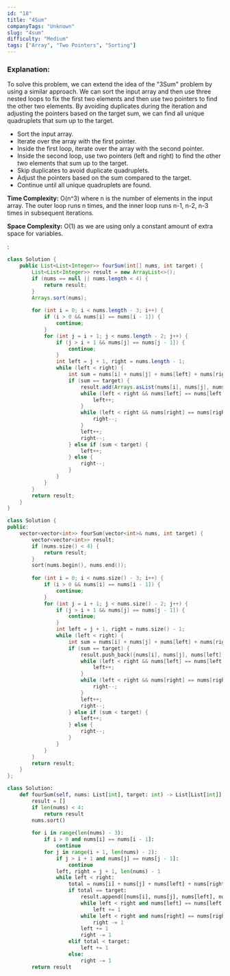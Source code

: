 ```yaml
---
id: "18"
title: "4Sum"
companyTags: "Unknown"
slug: "4sum"
difficulty: "Medium"
tags: ["Array", "Two Pointers", "Sorting"]
---
```


### Explanation:
To solve this problem, we can extend the idea of the "3Sum" problem by using a similar approach. We can sort the input array and then use three nested loops to fix the first two elements and then use two pointers to find the other two elements. By avoiding duplicates during the iteration and adjusting the pointers based on the target sum, we can find all unique quadruplets that sum up to the target.

- Sort the input array.
- Iterate over the array with the first pointer.
- Inside the first loop, iterate over the array with the second pointer.
- Inside the second loop, use two pointers (left and right) to find the other two elements that sum up to the target.
- Skip duplicates to avoid duplicate quadruplets.
- Adjust the pointers based on the sum compared to the target.
- Continue until all unique quadruplets are found.

**Time Complexity:** O(n^3) where n is the number of elements in the input array. The outer loop runs n times, and the inner loop runs n-1, n-2, n-3 times in subsequent iterations.

**Space Complexity:** O(1) as we are using only a constant amount of extra space for variables.

:

```java
class Solution {
    public List<List<Integer>> fourSum(int[] nums, int target) {
        List<List<Integer>> result = new ArrayList<>();
        if (nums == null || nums.length < 4) {
            return result;
        }
        Arrays.sort(nums);
        
        for (int i = 0; i < nums.length - 3; i++) {
            if (i > 0 && nums[i] == nums[i - 1]) {
                continue;
            }
            for (int j = i + 1; j < nums.length - 2; j++) {
                if (j > i + 1 && nums[j] == nums[j - 1]) {
                    continue;
                }
                int left = j + 1, right = nums.length - 1;
                while (left < right) {
                    int sum = nums[i] + nums[j] + nums[left] + nums[right];
                    if (sum == target) {
                        result.add(Arrays.asList(nums[i], nums[j], nums[left], nums[right]));
                        while (left < right && nums[left] == nums[left + 1]) {
                            left++;
                        }
                        while (left < right && nums[right] == nums[right - 1]) {
                            right--;
                        }
                        left++;
                        right--;
                    } else if (sum < target) {
                        left++;
                    } else {
                        right--;
                    }
                }
            }
        }
        return result;
    }
}
```

```cpp
class Solution {
public:
    vector<vector<int>> fourSum(vector<int>& nums, int target) {
        vector<vector<int>> result;
        if (nums.size() < 4) {
            return result;
        }
        sort(nums.begin(), nums.end());
        
        for (int i = 0; i < nums.size() - 3; i++) {
            if (i > 0 && nums[i] == nums[i - 1]) {
                continue;
            }
            for (int j = i + 1; j < nums.size() - 2; j++) {
                if (j > i + 1 && nums[j] == nums[j - 1]) {
                    continue;
                }
                int left = j + 1, right = nums.size() - 1;
                while (left < right) {
                    int sum = nums[i] + nums[j] + nums[left] + nums[right];
                    if (sum == target) {
                        result.push_back({nums[i], nums[j], nums[left], nums[right]});
                        while (left < right && nums[left] == nums[left + 1]) {
                            left++;
                        }
                        while (left < right && nums[right] == nums[right - 1]) {
                            right--;
                        }
                        left++;
                        right--;
                    } else if (sum < target) {
                        left++;
                    } else {
                        right--;
                    }
                }
            }
        }
        return result;
    }
};
```

```python
class Solution:
    def fourSum(self, nums: List[int], target: int) -> List[List[int]]:
        result = []
        if len(nums) < 4:
            return result
        nums.sort()
        
        for i in range(len(nums) - 3):
            if i > 0 and nums[i] == nums[i - 1]:
                continue
            for j in range(i + 1, len(nums) - 2):
                if j > i + 1 and nums[j] == nums[j - 1]:
                    continue
                left, right = j + 1, len(nums) - 1
                while left < right:
                    total = nums[i] + nums[j] + nums[left] + nums[right]
                    if total == target:
                        result.append([nums[i], nums[j], nums[left], nums[right]])
                        while left < right and nums[left] == nums[left + 1]:
                            left += 1
                        while left < right and nums[right] == nums[right - 1]:
                            right -= 1
                        left += 1
                        right -= 1
                    elif total < target:
                        left += 1
                    else:
                        right -= 1
        return result
```